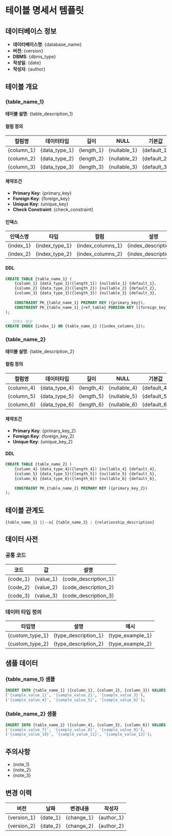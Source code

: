 # 테이블 명세서 템플릿

## 데이터베이스 정보
- **데이터베이스명**: {database_name}
- **버전**: {version}
- **DBMS**: {dbms_type}
- **작성일**: {date}
- **작성자**: {author}

## 테이블 개요

### {table_name_1}
**테이블 설명**: {table_description_1}

#### 컬럼 정의
| 컬럼명 | 데이터타입 | 길이 | NULL | 기본값 | 설명 |
|--------|-----------|------|------|--------|------|
| {column_1} | {data_type_1} | {length_1} | {nullable_1} | {default_1} | {description_1} |
| {column_2} | {data_type_2} | {length_2} | {nullable_2} | {default_2} | {description_2} |
| {column_3} | {data_type_3} | {length_3} | {nullable_3} | {default_3} | {description_3} |

#### 제약조건
- **Primary Key**: {primary_key}
- **Foreign Key**: {foreign_key}
- **Unique Key**: {unique_key}
- **Check Constraint**: {check_constraint}

#### 인덱스
| 인덱스명 | 타입 | 컬럼 | 설명 |
|----------|------|------|------|
| {index_1} | {index_type_1} | {index_columns_1} | {index_description_1} |
| {index_2} | {index_type_2} | {index_columns_2} | {index_description_2} |

#### DDL
```sql
CREATE TABLE {table_name_1} (
    {column_1} {data_type_1}({length_1}) {nullable_1} {default_1},
    {column_2} {data_type_2}({length_2}) {nullable_2} {default_2},
    {column_3} {data_type_3}({length_3}) {nullable_3} {default_3},
    
    CONSTRAINT PK_{table_name_1} PRIMARY KEY ({primary_key}),
    CONSTRAINT FK_{table_name_1}_{ref_table} FOREIGN KEY ({foreign_key}) REFERENCES {ref_table}({ref_column})
);

-- 인덱스 생성
CREATE INDEX {index_1} ON {table_name_1} ({index_columns_1});
```

### {table_name_2}
**테이블 설명**: {table_description_2}

#### 컬럼 정의
| 컬럼명 | 데이터타입 | 길이 | NULL | 기본값 | 설명 |
|--------|-----------|------|------|--------|------|
| {column_4} | {data_type_4} | {length_4} | {nullable_4} | {default_4} | {description_4} |
| {column_5} | {data_type_5} | {length_5} | {nullable_5} | {default_5} | {description_5} |
| {column_6} | {data_type_6} | {length_6} | {nullable_6} | {default_6} | {description_6} |

#### 제약조건
- **Primary Key**: {primary_key_2}
- **Foreign Key**: {foreign_key_2}
- **Unique Key**: {unique_key_2}

#### DDL
```sql
CREATE TABLE {table_name_2} (
    {column_4} {data_type_4}({length_4}) {nullable_4} {default_4},
    {column_5} {data_type_5}({length_5}) {nullable_5} {default_5},
    {column_6} {data_type_6}({length_6}) {nullable_6} {default_6},
    
    CONSTRAINT PK_{table_name_2} PRIMARY KEY ({primary_key_2})
);
```

## 테이블 관계도
```
{table_name_1} ||--o{ {table_name_2} : {relationship_description}
```

## 데이터 사전

### 공통 코드
| 코드 | 값 | 설명 |
|------|----|----- |
| {code_1} | {value_1} | {code_description_1} |
| {code_2} | {value_2} | {code_description_2} |
| {code_3} | {value_3} | {code_description_3} |

### 데이터 타입 정의
| 타입명 | 설명 | 예시 |
|--------|------|------|
| {custom_type_1} | {type_description_1} | {type_example_1} |
| {custom_type_2} | {type_description_2} | {type_example_2} |

## 샘플 데이터

### {table_name_1} 샘플
```sql
INSERT INTO {table_name_1} ({column_1}, {column_2}, {column_3}) VALUES
('{sample_value_1}', '{sample_value_2}', '{sample_value_3}'),
('{sample_value_4}', '{sample_value_5}', '{sample_value_6}');
```

### {table_name_2} 샘플
```sql
INSERT INTO {table_name_2} ({column_4}, {column_5}, {column_6}) VALUES
('{sample_value_7}', '{sample_value_8}', '{sample_value_9}'),
('{sample_value_10}', '{sample_value_11}', '{sample_value_12}');
```

## 주의사항
- {note_1}
- {note_2}
- {note_3}

## 변경 이력
| 버전 | 날짜 | 변경내용 | 작성자 |
|------|------|----------|--------|
| {version_1} | {date_1} | {change_1} | {author_1} |
| {version_2} | {date_2} | {change_2} | {author_2} |
